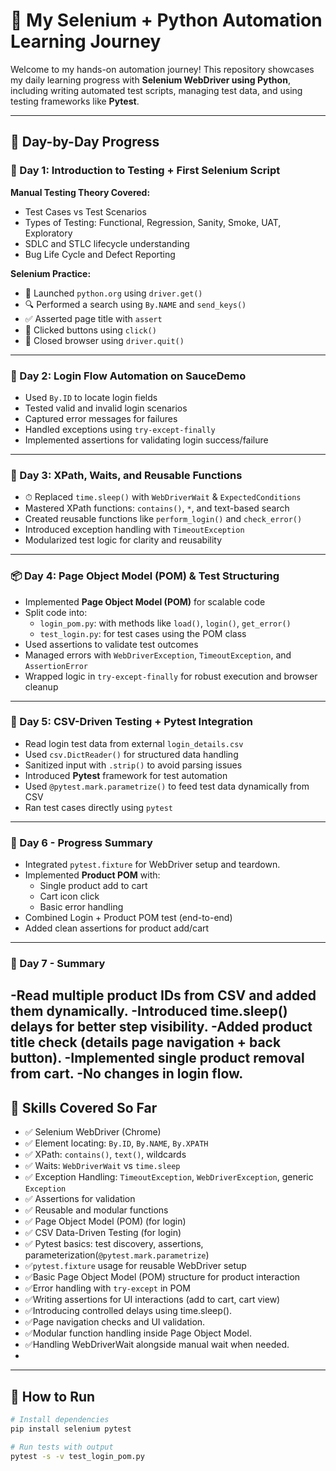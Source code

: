 # 🧪 My Selenium + Python Automation Learning Journey

Welcome to my hands-on automation journey! This repository showcases my daily learning progress with **Selenium WebDriver using Python**, including writing automated test scripts, managing test data, and using testing frameworks like **Pytest**.

---

## 📅 Day-by-Day Progress

### 📘 Day 1: Introduction to Testing + First Selenium Script

**Manual Testing Theory Covered:**
- Test Cases vs Test Scenarios
- Types of Testing: Functional, Regression, Sanity, Smoke, UAT, Exploratory
- SDLC and STLC lifecycle understanding
- Bug Life Cycle and Defect Reporting

**Selenium Practice:**
- 🔗 Launched `python.org` using `driver.get()`
- 🔍 Performed a search using `By.NAME` and `send_keys()`
- ✅ Asserted page title with `assert`
- 🔁 Clicked buttons using `click()`
- 🦹 Closed browser using `driver.quit()`

---

### 🔐 Day 2: Login Flow Automation on SauceDemo

- Used `By.ID` to locate login fields
- Tested valid and invalid login scenarios
- Captured error messages for failures
- Handled exceptions using `try-except-finally`
- Implemented assertions for validating login success/failure

---

### 🧭 Day 3: XPath, Waits, and Reusable Functions

- ⏱ Replaced `time.sleep()` with `WebDriverWait` & `ExpectedConditions`
- Mastered XPath functions: `contains()`, `*`, and text-based search
- Created reusable functions like `perform_login()` and `check_error()`
- Introduced exception handling with `TimeoutException`
- Modularized test logic for clarity and reusability

---

### 📦 Day 4: Page Object Model (POM) & Test Structuring

- Implemented **Page Object Model (POM)** for scalable code
- Split code into:
  - `login_pom.py`: with methods like `load()`, `login()`, `get_error()`
  - `test_login.py`: for test cases using the POM class
- Used assertions to validate test outcomes
- Managed errors with `WebDriverException`, `TimeoutException`, and `AssertionError`
- Wrapped logic in `try-except-finally` for robust execution and browser cleanup

---

### 📂 Day 5: CSV-Driven Testing + Pytest Integration

- Read login test data from external `login_details.csv`
- Used `csv.DictReader()` for structured data handling
- Sanitized input with `.strip()` to avoid parsing issues
- Introduced **Pytest** framework for test automation
- Used `@pytest.mark.parametrize()` to feed test data dynamically from CSV
- Ran test cases directly using `pytest`

---
### 📂 Day 6 - Progress Summary

- Integrated `pytest.fixture` for WebDriver setup and teardown.
- Implemented **Product POM** with:
  - Single product add to cart 
  - Cart icon click
  - Basic error handling
- Combined Login + Product POM test (end-to-end)
- Added clean assertions for product add/cart
---
### 📅 Day 7 - Summary
-Read multiple product IDs from CSV and added them dynamically.
-Introduced time.sleep() delays for better step visibility.
-Added product title check (details page navigation + back button).
-Implemented single product removal from cart.
-No changes in login flow.
---
## 🧠 Skills Covered So Far

- ✅ Selenium WebDriver (Chrome)
- ✅ Element locating: `By.ID`, `By.NAME`, `By.XPATH`
- ✅ XPath: `contains()`, `text()`, wildcards
- ✅ Waits: `WebDriverWait` vs `time.sleep`
- ✅ Exception Handling: `TimeoutException`, `WebDriverException`, generic `Exception`
- ✅ Assertions for validation
- ✅ Reusable and modular functions
- ✅ Page Object Model (POM) (for login)
- ✅ CSV Data-Driven Testing (for login)
- ✅ Pytest basics: test discovery, assertions, parameterization(`@pytest.mark.parametrize`)
- ✅`pytest.fixture` usage for reusable WebDriver setup
- ✅Basic Page Object Model (POM) structure for product interaction
- ✅Error handling with `try-except` in POM
- ✅Writing assertions for UI interactions (add to cart, cart view)
- ✅Introducing controlled delays using time.sleep().
- ✅Page navigation checks and UI validation.
- ✅Modular function handling inside Page Object Model.
- ✅Handling WebDriverWait alongside manual wait when needed.
- 
---

## 🚀 How to Run

```bash
# Install dependencies
pip install selenium pytest

# Run tests with output
pytest -s -v test_login_pom.py
